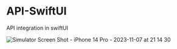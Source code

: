 # API-SwiftUI
API integration in swiftUI

![Simulator Screen Shot - iPhone 14 Pro - 2023-11-07 at 21 14 30](https://github.com/lokeshkumawat/API-SwiftUI/assets/16045428/ebca3273-5be6-48a8-b7cb-41a21c6f4f2f)
